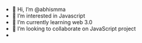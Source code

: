 - 👋 Hi, I’m @abhismma
- 👀 I’m interested in Javascript 
- 🌱 I’m currently learning web 3.0
- 💞️ I’m looking to collaborate on JavaScript project
- 

<!---
abhismma/abhismma is a ✨ special ✨ repository because its `README.md` (this file) appears on your GitHub profile.
You can click the Preview link to take a look at your changes.
--->

